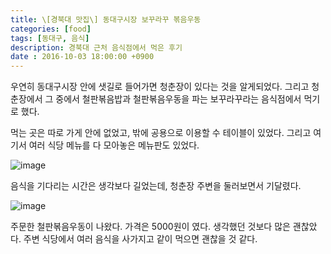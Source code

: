 ```yaml
---
title: \[경북대 맛집\] 동대구시장 보꾸라꾸 볶음우동
categories: [food]
tags: [동대구, 음식]
description: 경북대 근처 음식점에서 먹은 후기
date : 2016-10-03 18:00:00 +0900
---
```


우연히 동대구시장 안에 샛길로 들어가면 청춘장이 있다는 것을 알게되었다. 그리고 청춘장에서 그 중에서 철판볶음밥과 철판볶음우동을 파는 보꾸라꾸라는 음식점에서 먹기로 했다.

먹는 곳은 따로 가게 안에 없었고, 밖에 공용으로 이용할 수 테이블이 있었다. 그리고 여기서 여러 식당 메뉴를 다 모아놓은 메뉴판도 있었다.

![image](https://farm9.staticflickr.com/8419/29970744242_af1556a5ae_b.jpg)

음식을 기다리는 시간은 생각보다 길었는데, 청춘장 주변을 둘러보면서 기달렸다.

![image](https://farm6.staticflickr.com/5204/30001633351_403fec2198_b.jpg)

주문한 철판볶음우동이 나왔다. 가격은 5000원이 였다. 생각했던 것보다 많은 괜찮았다. 주변 식당에서 여러 음식을 사가지고 같이 먹으면 괜찮을 것 같다.
